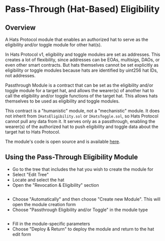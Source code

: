 # Pass-Through (Hat-Based) Eligibility

## **Overview**

A Hats Protocol module that enables an authorized hat to serve as the eligibility and/or toggle module for other hat(s).

In Hats Protocol v1, eligibility and toggle modules are set as addresses. This creates a lot of flexibility, since addresses can be EOAs, multisigs, DAOs, or even other smart contracts. But hats themselves cannot be set explicitly as eligibility or toggle modules because hats are identified by uint256 hat IDs, not addresses.

Passthrough Module is a contract that can be set as the eligibility and/or toggle module for a target hat, and allows the wearer(s) of another hat to call the eligibility and/or toggle functions of the target hat. This allows hats themselves to be used as eligibility and toggle modules.

This contract is a "humanistic" module, not a "mechanistic" module. It does not inherit from `IHatsEligibility.sol` or `IHatsToggle.sol`, so Hats Protocol cannot pull any data from it. It serves only as a passthrough, enabling the wearer(s) of the authorized hat to push eligibility and toggle data about the target hat to Hats Protocol.

The module's code is open source and is available [here](https://github.com/Hats-Protocol/passthrough-modules).

## **Using the** Pass-Through **Eligibility Module**

* Go to the tree that includes the hat you wish to create the module for
* Select "Edit Tree"
* Locate and select the hat
* Open the "Revocation & Eligibility" section

<figure><img src="../../.gitbook/assets/Revocation And Eligibility Zoom.png" alt=""><figcaption></figcaption></figure>

* Choose "Automatically" and then choose "Create new Module". This will open the module creation form
* Choose "Passthrough Eligibility and/or Toggle" in the module type

<figure><img src="../../.gitbook/assets/Pass-through Eligibility Guide.png" alt=""><figcaption></figcaption></figure>

* Fill in the module-specific parameters
* Choose "Deploy & Return" to deploy the module and return to the hat edit form

